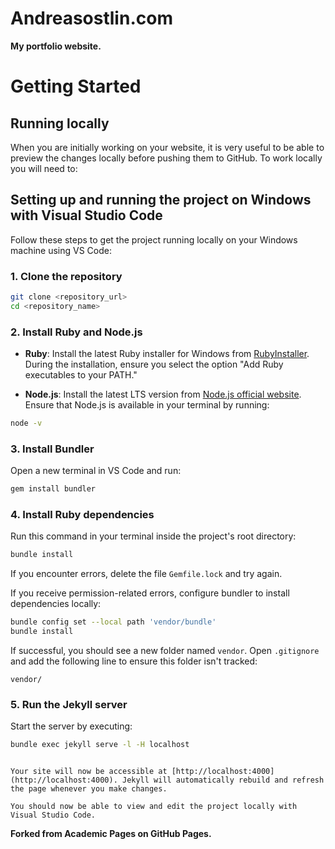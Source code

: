 # Andreasostlin.com
**My portfolio website.**

# Getting Started

## Running locally

When you are initially working on your website, it is very useful to be able to preview the changes locally before pushing them to GitHub. To work locally you will need to:

## Setting up and running the project on Windows with Visual Studio Code

Follow these steps to get the project running locally on your Windows machine using VS Code:

### 1. Clone the repository

```bash
git clone <repository_url>
cd <repository_name>
```

### 2. Install Ruby and Node.js

- **Ruby**: Install the latest Ruby installer for Windows from [RubyInstaller](https://rubyinstaller.org/). During the installation, ensure you select the option "Add Ruby executables to your PATH."

- **Node.js**: Install the latest LTS version from [Node.js official website](https://nodejs.org/en/). Ensure that Node.js is available in your terminal by running:

```bash
node -v
```

### 3. Install Bundler

Open a new terminal in VS Code and run:

```bash
gem install bundler
```

### 4. Install Ruby dependencies

Run this command in your terminal inside the project's root directory:

```bash
bundle install
```

If you encounter errors, delete the file `Gemfile.lock` and try again.

If you receive permission-related errors, configure bundler to install dependencies locally:

```bash
bundle config set --local path 'vendor/bundle'
bundle install
```

If successful, you should see a new folder named `vendor`. Open `.gitignore` and add the following line to ensure this folder isn't tracked:

```
vendor/
```

### 5. Run the Jekyll server

Start the server by executing:

```bash
bundle exec jekyll serve -l -H localhost
```

```

Your site will now be accessible at [http://localhost:4000](http://localhost:4000). Jekyll will automatically rebuild and refresh the page whenever you make changes.

You should now be able to view and edit the project locally with Visual Studio Code.
```
**Forked from Academic Pages on GitHub Pages.**

